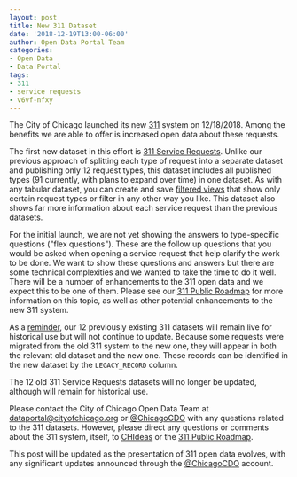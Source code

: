 ```yaml
---
layout: post
title: New 311 Dataset
date: '2018-12-19T13:00-06:00'
author: Open Data Portal Team
categories:
- Open Data
- Data Portal
tags:
- 311
- service requests
- v6vf-nfxy
---
```

The City of Chicago launched its new [311](https://www.cityofchicago.org/city/en/sites/311ProjectInformation/home.html) system on 12/18/2018. Among the benefits we are able to offer is increased open data about these requests.

The first new dataset in this effort is [311 Service Requests](https://data.cityofchicago.org/d/v6vf-nfxy). Unlike our previous approach of splitting each type of request into a separate dataset and publishing only 12 request types, this dataset includes all published types (91 currently, with plans to expand over time) in one dataset. As with any tabular dataset, you can create and save [filtered views](https://support.socrata.com/hc/en-us/articles/202950808-Creating-a-Filtered-View) that show only certain request types or filter in any other way you like. This dataset also shows far more information about each service request than the previous datasets.

For the initial launch, we are not yet showing the answers to type-specific questions ("flex questions"). These are the follow up questions that you would be asked when opening a service request that help clarify the work to be done. We want to show these questions and answers but there are some technical complexities and we wanted to take the time to do it well. There will be a number of enhancements to the 311 open data and we expect this to be one of them. Please see our [311 Public Roadmap](https://trello.com/b/AODvHk2V/311-public-roadmap) for more information on this topic, as well as other potential enhancements to the new 311 system.

As a [reminder](http://dev.cityofchicago.org/open%20data/data%20portal/2018/12/11/legacy-sr-datasets-announcement.html), our 12 previously existing 311 datasets will remain live for historical use but will not continue to update. Because some requests were migrated from the old 311 system to the new one, they will appear in both the relevant old dataset and the new one. These records can be identified in the new dataset by the `LEGACY_RECORD` column.

The 12 old 311 Service Requests datasets will no longer be updated, although will remain for historical use.

Please contact the City of Chicago Open Data Team at [dataportal@cityofchicago.org](mailto:dataportal@cityofchicago.org) or [@ChicagoCDO](https://twitter.com/ChicagoCDO) with any questions related to the 311 datasets. However, please direct any questions or comments about the 311 system, itself, to [CHIdeas](https://www.chideas.org) or the [311 Public Roadmap](https://trello.com/b/AODvHk2V/311-public-roadmap).

This post will be updated as the presentation of 311 open data evolves, with any significant updates announced through the [@ChicagoCDO](https://twitter.com/ChicagoCDO) account.
